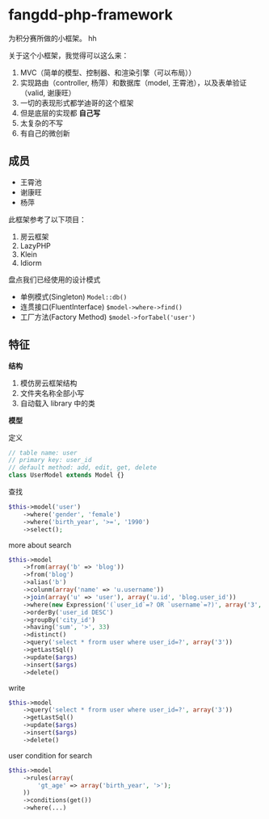 fangdd-php-framework
====================

为积分赛所做的小框架。
hh

关于这个小框架，我觉得可以这么来：

1. MVC（简单的模型、控制器、和渲染引擎（可以布局））
1. 实现路由（controller, 杨萍）和数据库（model, 王霄池），以及表单验证（valid, 谢康旺）
1. 一切的表现形式都学迪哥的这个框架
1. 但是底层的实现都 **自己写**
1. 太复杂的不写
1. 有自己的微创新

成员
------

- 王霄池
- 谢康旺
- 杨萍

此框架参考了以下项目：

1. 房云框架
1. LazyPHP
2. Klein
3. Idiorm

盘点我们已经使用的设计模式

- 单例模式(Singleton) `Model::db()`
- 连贯接口(FluentInterface) `$model->where->find()`
- 工厂方法(Factory Method) `$model->forTabel('user')`

特征
-----------

**结构**

1. 模仿房云框架结构
2. 文件夹名称全部小写
3. 自动载入 library 中的类

**模型**

定义

```php
// table name: user
// primary key: user_id
// default method: add, edit, get, delete
class UserModel extends Model {}
```

查找

```php
$this->model('user')
    ->where('gender', 'female')
    ->where('birth_year', '>=', '1990')
    ->select();
```

more about search

```php
$this->model
    ->from(array('b' => 'blog'))
    ->from('blog')
    ->alias('b')
    ->colunm(array('name' => 'u.username'))
    ->join(array('u' => 'user'), array('u.id', 'blog.user_id'))
    ->where(new Expression('(`user_id`=? OR `username`=?)', array('3', 'Jack')))
    ->orderBy('user_id DESC')
    ->groupBy('city_id')
    ->having('sum', '>', 33)
    ->distinct()
    ->query('select * frorm user where user_id=?', array('3'))
    ->getLastSql()
    ->update($args)
    ->insert($args)
    ->delete()
```

write

```php
$this->model
    ->query('select * frorm user where user_id=?', array('3'))
    ->getLastSql()
    ->update($args)
    ->insert($args)
    ->delete()
```

user condition for search

```php
$this->model
    ->rules(array(
        'gt_age' => array('birth_year', '>');
    ))
    ->conditions(get())
    ->where(...)
```
